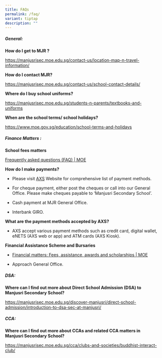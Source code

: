 ```yaml
---
title: FAQs
permalink: /faq/
variant: tiptap
description: ""
---
```

<h5><strong>General:</strong></h5>
<p><strong>How do I get to MJR ?</strong>
</p>
<p><a href="/contact-us/location-map-n-travel-information/" rel="noopener noreferrer nofollow" target="_blank">https://manjusrisec.moe.edu.sg/contact-us/location-map-n-travel-information/</a>
</p>
<p><strong>How do I contact MJR?</strong>
</p>
<p><a href="/contact-us/school-contact-details/" rel="noopener noreferrer nofollow" target="_blank">https://manjusrisec.moe.edu.sg/contact-us/school-contact-details/</a>
</p>
<p><strong>Where do I buy school uniforms?</strong>
</p>
<p><a href="/students-and-parents/textbooks-and-uniforms" rel="noopener noreferrer nofollow" target="_blank">https://manjusrisec.moe.edu.sg/students-n-parents/textbooks-and-uniforms</a>
</p>
<p><strong>When are the school terms/ school holidays?</strong>
</p>
<p><a href="https://www.moe.gov.sg/education/school-terms-and-holidays" rel="noopener noreferrer nofollow" target="_blank">https://www.moe.gov.sg/education/school-terms-and-holidays</a>
</p>
<h5><strong>Finance Matters :</strong>&nbsp;&nbsp;</h5>
<p><strong>School fees matters</strong>
</p>
<p><a href="https://www.moe.gov.sg/faq" rel="noopener noreferrer nofollow" target="_blank">Frequently asked questions (FAQ) | MOE</a>
</p>
<p><strong>How do I make payments?</strong>
</p>
<ul>
<li>
<p>Please visit <a href="https://www.axs.com.sg/" rel="noopener nofollow" target="_blank">AXS</a> Website
for comprehensive list of payment methods.</p>
</li>
<li>
<p>For cheque payment, either post the cheques or call into our General Office.
Please make cheques payable to ‘Manjusri Secondary School’.</p>
</li>
<li>
<p>Cash payment at MJR General Office.</p>
</li>
<li>
<p>Interbank GIRO.</p>
</li>
</ul>
<p><strong>What are the payment methods accepted by AXS?</strong>
</p>
<ul data-tight="true" class="tight">
<li>
<p>AXS accept various payment methods such as credit card, digital wallet,
eNETS (AXS web or app) and ATM cards (AXS Kiosk).</p>
</li>
</ul>
<p><strong>Financial Assistance Scheme and Bursaries</strong>
</p>
<ul>
<li>
<p><a href="https://www.moe.gov.sg/financial-matters" rel="noopener noreferrer nofollow" target="_blank">Financial matters: Fees, assistance, awards and scholarships | MOE</a>
</p>
</li>
<li>
<p>Approach General Office.</p>
</li>
</ul>
<h5><strong>DSA:</strong>&nbsp;</h5>
<p><strong>Where can I find out more about Direct School Admission (DSA) to Manjusri Secondary School?</strong>
</p>
<p><a href="/discover-manjusri/direct-school-admission/introduction-to-dsa-sec-at-manjusri/" rel="noopener noreferrer nofollow" target="_blank">https://manjusrisec.moe.edu.sg/discover-manjusri/direct-school-admission/introduction-to-dsa-sec-at-manjusri/</a>
</p>
<h5><strong>CCA:</strong></h5>
<p><strong>Where can I find out more about CCAs and related CCA matters in Manjusri Secondary School?</strong>
</p>
<p><a href="/cca/clubs-and-societies/buddhist-interact-club/" rel="noopener noreferrer nofollow" target="_blank">https://manjusrisec.moe.edu.sg/cca/clubs-and-societies/buddhist-interact-club/</a>
</p>